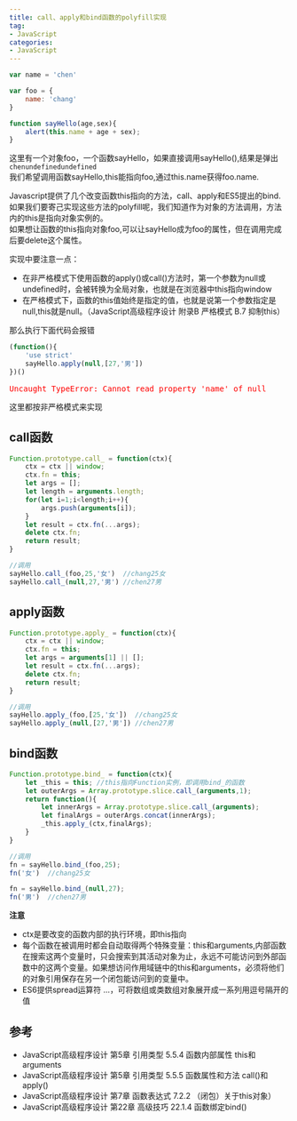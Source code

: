 ```yaml
---
title: call、apply和bind函数的polyfill实现
tag:
- JavaScript
categories:
- JavaScript
---
```


```javascript
var name = 'chen'

var foo = {
	name: 'chang'
}

function sayHello(age,sex){
	alert(this.name + age + sex);
}
```
这里有一个对象foo，一个函数sayHello，如果直接调用sayHello(),结果是弹出`chenundefinedundefined	`	
我们希望调用函数sayHello,this能指向foo,通过this.name获得foo.name.
<!-- more -->
Javascript提供了几个改变函数this指向的方法，call、apply和ES5提出的bind.		
如果我们要寄己实现这些方法的polyfill呢，我们知道作为对象的方法调用，方法内的this是指向对象实例的。			
如果想让函数的this指向对象foo,可以让sayHello成为foo的属性，但在调用完成后要delete这个属性。

实现中要注意一点：

- 在非严格模式下使用函数的apply()或call()方法时，第一个参数为null或undefined时，会被转换为全局对象，也就是在浏览器中this指向window			
- 在严格模式下，函数的this值始终是指定的值，也就是说第一个参数指定是null,this就是null。（JavaScript高级程序设计 附录B 严格模式 B.7 抑制this）

那么执行下面代码会报错

```javascript
(function(){
	'use strict'
	sayHello.apply(null,[27,'男'])
})()
```

<pre style="color:red">Uncaught TypeError: Cannot read property 'name' of null</pre>

这里都按非严格模式来实现

## call函数
```javascript
Function.prototype.call_ = function(ctx){
	ctx = ctx || window;
    ctx.fn = this;
    let args = [];
    let length = arguments.length;
    for(let i=1;i<length;i++){
    	args.push(arguments[i]);
    }
    let result = ctx.fn(...args);
    delete ctx.fn;
    return result;
}
```

```javascript
//调用
sayHello.call_(foo,25,'女')  //chang25女
sayHello.call_(null,27,'男') //chen27男
```

## apply函数
```javascript
Function.prototype.apply_ = function(ctx){
	ctx = ctx || window;
	ctx.fn = this;
	let args = arguments[1] || [];
    let result = ctx.fn(...args);
    delete ctx.fn;
    return result;
}
```

```javascript
//调用
sayHello.apply_(foo,[25,'女'])  //chang25女
sayHello.apply_(null,[27,'男']) //chen27男
```

## bind函数
```javascript
Function.prototype.bind_ = function(ctx){
	let _this = this; //this指向Function实例，即调用bind_的函数
	let outerArgs = Array.prototype.slice.call_(arguments,1);
	return function(){
		let innerArgs = Array.prototype.slice.call_(arguments);
		let finalArgs = outerArgs.concat(innerArgs);
		_this.apply_(ctx,finalArgs);
	}
}
```

```javascript
//调用
fn = sayHello.bind_(foo,25);
fn('女')  //chang25女

fn = sayHello.bind_(null,27);
fn('男')  //chen27男
```

**注意**

- ctx是要改变的函数内部的执行环境，即this指向
- 每个函数在被调用时都会自动取得两个特殊变量：this和arguments,内部函数在搜索这两个变量时，只会搜索到其活动对象为止，永远不可能访问到外部函数中的这两个变量。如果想访问作用域链中的this和arguments，必须将他们的对象引用保存在另一个闭包能访问到的变量中。
- ES6提供spread运算符 ...，可将数组或类数组对象展开成一系列用逗号隔开的值

## 参考
- JavaScript高级程序设计 第5章  引用类型 5.5.4  函数内部属性   this和arguments
- JavaScript高级程序设计 第5章  引用类型 5.5.5  函数属性和方法 call()和apply()
- JavaScript高级程序设计 第7章  函数表达式 7.2.2 （闭包）关于this对象）
- JavaScript高级程序设计 第22章 高级技巧 22.1.4 函数绑定bind()
